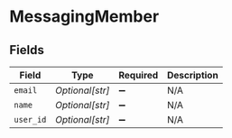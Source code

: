 # MessagingMember


## Fields

| Field              | Type               | Required           | Description        |
| ------------------ | ------------------ | ------------------ | ------------------ |
| `email`            | *Optional[str]*    | :heavy_minus_sign: | N/A                |
| `name`             | *Optional[str]*    | :heavy_minus_sign: | N/A                |
| `user_id`          | *Optional[str]*    | :heavy_minus_sign: | N/A                |